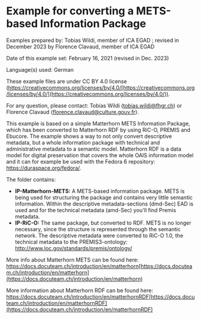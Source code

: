 # Example for converting a METS-based Information Package

Examples prepared by: Tobias Wildi, member of ICA EGAD ; revised in December 2023 by Florence Clavaud, member of ICA EGAD

Date of this example set: February 16, 2021 (revised in Dec. 2023)

Language(s) used: German

These example files are under CC BY 4.0 license (https://creativecommons.org/licenses/by/4.0/[https://creativecommons.org/licenses/by/4.0/](https://creativecommons.org/licenses/by/4.0/)).

For any question, please contact: Tobias Wildi (tobias.wildi@fhgr.ch) or Florence Clavaud (florence.clavaud@culture.gouv.fr).

This example is based on a simple Matterhorn METS Information Package, which has been converted to Matterhorn RDF by using RiC-O, PREMIS and Ebucore. The example shows a way to not only convert descriptive metadata, but a whole information package with technical and administrative metadata to a semantic model. Matterhorn RDF is a data model for digital preservation that covers the whole OAIS information model and it can for example be used with the Fedora 6 repository: https://duraspace.org/fedora/.

The folder contains:
- **IP-Matterhorn-METS:** A METS-based information package. METS is being used for structuring the package and contains very little semantic information. Within the descriptive metadata-sections (dmd-Sec) EAD is used and for the technical metadata (amd-Sec) you'll find Premis metadata.
- **IP-RiC-O:** The same package, but converted to RDF. METS is no longer necessary, since the structure is represented through the semantic network. The descriptive metadata were converted to RiC-O 1.0, the technical metadata to the PREMIS3-ontology: http://www.loc.gov/standards/premis/ontology/

More info about Matterhorn METS can be found here: 
https://docs.docuteam.ch/introduction/en/matterhorn[https://docs.docuteam.ch/introduction/en/matterhorn](https://docs.docuteam.ch/introduction/en/matterhorn)

More information about Matterhorn RDF can be found here: https://docs.docuteam.ch/introduction/en/matterhornRDF[https://docs.docuteam.ch/introduction/en/matterhornRDF](https://docs.docuteam.ch/introduction/en/matterhornRDF)

